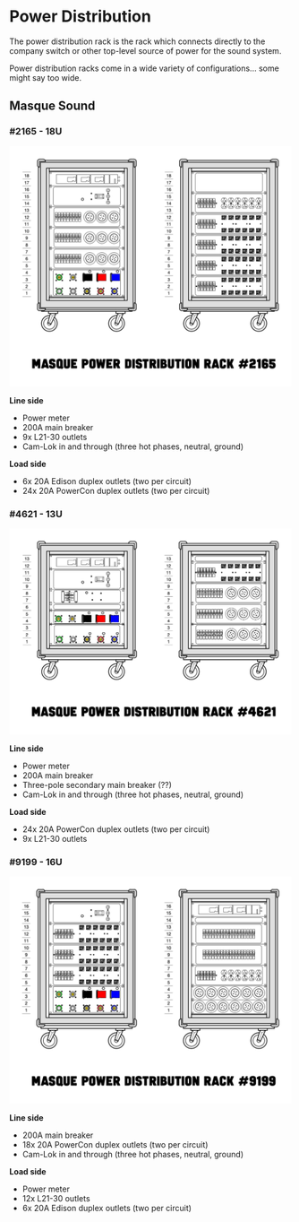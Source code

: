 # Power Distribution
The power distribution rack is the rack which connects directly to the company switch or other top-level source of power for the sound system.

Power distribution racks come in a wide variety of configurations... some might say too wide.

## Masque Sound

### #2165 - 18U
![Masque #2165](drawings/power/masque-2165.png)

**Line side**
 - Power meter
 - 200A main breaker
 - 9x L21-30 outlets
 - Cam-Lok in and through (three hot phases, neutral, ground)

**Load side**
 - 6x 20A Edison duplex outlets (two per circuit)
 - 24x 20A PowerCon duplex outlets (two per circuit)

### #4621 - 13U
![Masque #4621](drawings/power/masque-4621.png)

**Line side**
 - Power meter
 - 200A main breaker
 - Three-pole secondary main breaker (??)
 - Cam-Lok in and through (three hot phases, neutral, ground)

**Load side**
 - 24x 20A PowerCon duplex outlets (two per circuit)
 - 9x L21-30 outlets

### #9199 - 16U
![Masque #9199](drawings/power/masque-9199.png)

**Line side**
 - 200A main breaker
 - 18x 20A PowerCon duplex outlets (two per circuit)
 - Cam-Lok in and through (three hot phases, neutral, ground)

**Load side**
 - Power meter
 - 12x L21-30 outlets
 - 6x 20A Edison duplex outlets (two per circuit)
